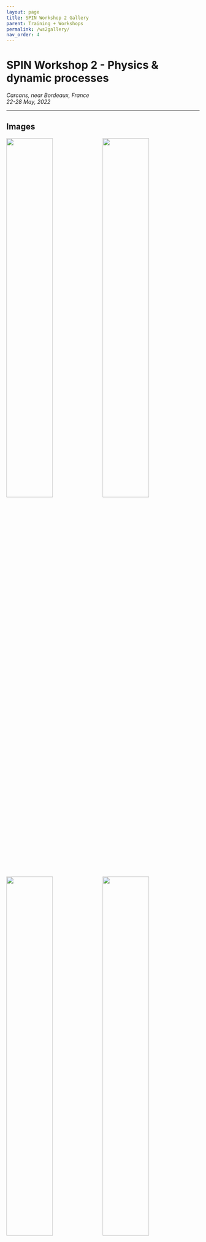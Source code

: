 ```yaml
---
layout: page
title: SPIN Workshop 2 Gallery
parent: Training + Workshops
permalink: /ws2gallery/
nav_order: 4
---
```




# SPIN Workshop 2 - Physics & dynamic processes
_Carcans, near Bordeaux, France_   
_22-28 May, 2022_  

---

## Images

<img src="/assets/images/ws2/images/20220523_11_50_12_SPIN22.JPG" width="49%"/>  <img src="/assets/images/ws2/images/20220523_11_50_21_SPIN22.JPG" width="49%"/>

<img src="/assets/images/ws2/images/20220523_13_56_30_SPIN22.JPG" width="49%"/>  <img src="/assets/images/ws2/images/20220523_17_32_32_SPIN22.JPG" width="49%"/>

<img src="/assets/images/ws2/images/20220523_17_32_37_SPIN22.JPG" width="49%"/>  <img src="/assets/images/ws2/images/20220523_17_32_44_SPIN22.JPG" width="49%"/>


## SPIN WS2 excursion
Dune de Pilat and Atlantic beach. 

<img src="/assets/images/ws2/images/20220524_16_33_41_SPIN22.JPG" width="49%"/>  <img src="/assets/images/ws2/images/20220524_16_33_56_SPIN22.JPG" width="49%"/> 

<img src="/assets/images/ws2/images/20220524_16_34_02_SPIN22.JPG" width="49%"/>  <img src="/assets/images/ws2/images/20220524_16_34_05_SPIN22.JPG" width="49%"/>

<img src="/assets/images/ws2/images/20220524_16_35_06_SPIN22.JPG" width="49%"/>  <img src="/assets/images/ws2/images/20220524_16_35_12_SPIN22.JPG" width="49%"/>

<img src="/assets/images/ws2/images/20220524_16_36_29_SPIN22.JPG" width="49%"/>  <img src="/assets/images/ws2/images/20220524_16_36_48_SPIN22.JPG" width="49%"/> 

<img src="/assets/images/ws2/images/20220524_16_36_58_SPIN22.JPG" width="49%"/>  <img src="/assets/images/ws2/images/20220524_16_38_10_SPIN22.JPG" width="49%"/>

<img src="/assets/images/ws2/images/20220524_16_41_51_SPIN22.JPG" width="49%"/>  <img src="/assets/images/ws2/images/20220524_16_42_26_SPIN22.JPG" width="49%"/>

<img src="/assets/images/ws2/images/20220524_17_00_06_SPIN22.JPG" width="49%"/>  <img src="/assets/images/ws2/images/20220524_17_09_09_SPIN22.JPG" width="49%"/> 

<img src="/assets/images/ws2/images/20220524_17_09_13_SPIN22.JPG" width="49%"/>  <img src="/assets/images/ws2/images/20220524_17_10_43_SPIN22.JPG" width="49%"/>

<img src="/assets/images/ws2/images/20220524_17_12_50_SPIN22.JPG" width="49%"/>  <img src="/assets/images/ws2/images/20220524_17_13_06_SPIN22.JPG" width="49%"/>

<img src="/assets/images/ws2/images/20220524_17_13_06_SPIN22-1.JPG" width="49%"/>  <img src="/assets/images/ws2/images/20220524_17_13_08_SPIN22.JPG" width="49%"/>

<img src="/assets/images/ws2/images/20220524_17_18_20_SPIN22.JPG" width="49%"/>  <img src="/assets/images/ws2/images/20220524_17_19_07_SPIN22.JPG" width="49%"/>

<img src="/assets/images/ws2/images/20220524_17_20_19_SPIN22.JPG" width="49%"/>  <img src="/assets/images/ws2/images/20220524_17_21_07_SPIN22.JPG" width="49%"/>

<img src="/assets/images/ws2/images/20220524_17_22_18_SPIN22.JPG" width="49%"/>  <img src="/assets/images/ws2/images/20220524_17_22_28_SPIN22.JPG" width="49%"/>

<img src="/assets/images/ws2/images/20220524_17_24_18_SPIN22.JPG" width="49%"/>  <img src="/assets/images/ws2/images/20220524_17_13_29_SPIN22.JPG" width="49%"/>

<img src="/assets/images/ws2/images/20220524_17_20_39_SPIN22.JPG" width="49%"/>  <img src="/assets/images/ws2/images/20220524_17_20_54_SPIN22.JPG" width="49%"/>
